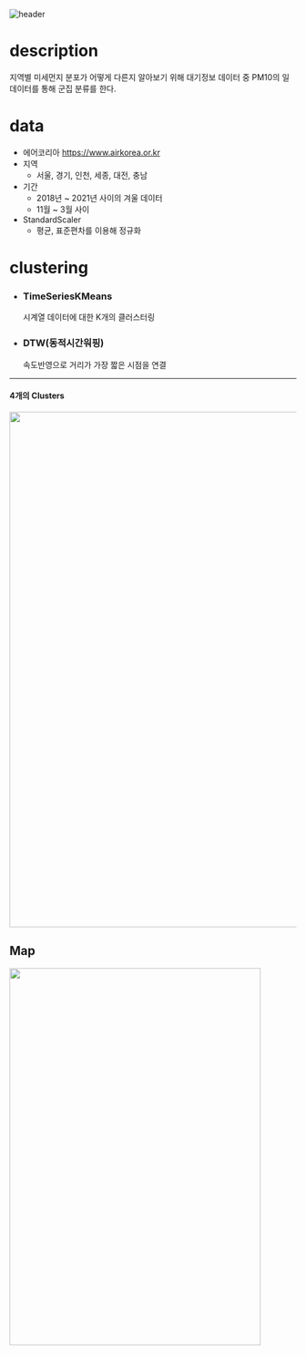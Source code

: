 ![header](https://capsule-render.vercel.app/api?type=waving&color=CC9E6B&height=230&section=header&text=PM10%20Clustering&fontSize=60&fontColor=6F5941)
# description
지역별 미세먼지 분포가 어떻게 다른지 알아보기 위해 대기정보 데이터 중 PM10의 일데이터를 통해 군집 분류를 한다.
# data
+ 에어코리아 https://www.airkorea.or.kr
+ 지역
  - 서울, 경기, 인천, 세종, 대전, 충남
+ 기간
  - 2018년 ~ 2021년 사이의 겨울 데이터
  - 11월 ~ 3월 사이
+ StandardScaler
  - 평균, 표준편차를 이용해 정규화
# clustering
+ ### TimeSeriesKMeans
  시계열 데이터에 대한 K개의 클러스터링
+ ### DTW(동적시간워핑)
  속도반영으로 거리가 가장 짧은 시점을 연결
-------------------------
#### 4개의 Clusters
<img src="https://user-images.githubusercontent.com/72387067/153728442-5ac4d796-b03a-48e0-a411-34e164d9be8d.png" width="600" height="905"/>

## Map
<img src="https://user-images.githubusercontent.com/72387067/153728479-dc8a7074-9e34-4622-860f-2480a32bcd92.png" width="441" height="662"/>
